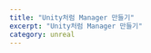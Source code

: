 ```yaml
---
title: "Unity처럼 Manager 만들기"
excerpt: "Unity처럼 Manager 만들기"
category: unreal
---
```



<!--stackedit_data:
eyJoaXN0b3J5IjpbLTY4MjAwODYyXX0=
-->